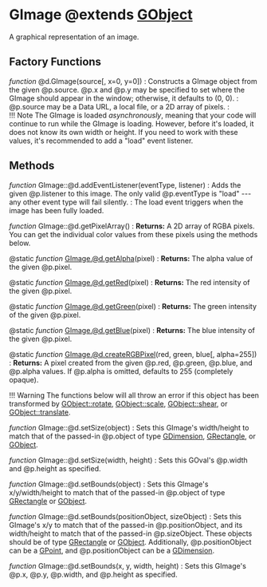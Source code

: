 GImage @extends [GObject](../gobject.md)
=========================================

A graphical representation of an image.

Factory Functions
------------------

*function* @d.GImage(source[, x=0, y=0])
:   Constructs a GImage object from the given @p.source. @p.x and @p.y may
    be specified to set where the GImage should appear in the window; otherwise,
    it defaults to (0, 0).
:   @p.source may be a Data URL, a local file, or a 2D array of pixels.
:   
    !!! Note
        The GImage is loaded *asynchronously*, meaning that your code will continue
        to run while the GImage is loading. However, before it's loaded, it does not
        know its own width or height. If you need to work with these values, it's recommended
        to add a "load" event listener.

Methods
--------

*function* GImage::@d.addEventListener(eventType, listener)
:   Adds the given @p.listener to this image. The only valid @p.eventType is "load" ---
    any other event type will fail silently.
:   The load event triggers when the image has been fully loaded.

*function* GImage::@d.getPixelArray()
:   **Returns:** A 2D array of RGBA pixels. You can get the individual color values from
                 these pixels using the methods below.

@static *function* GImage.@d.getAlpha(pixel)
:   **Returns:** The alpha value of the given @p.pixel.

@static *function* GImage.@d.getRed(pixel)
:   **Returns:** The red intensity of the given @p.pixel.

@static *function* GImage.@d.getGreen(pixel)
:   **Returns:** The green intensity of the given @p.pixel.

@static *function* GImage.@d.getBlue(pixel)
:   **Returns:** The blue intensity of the given @p.pixel.

@static *function* GImage.@d.createRGBPixel(red, green, blue[, alpha=255])
:   **Returns:** A pixel created from the given @p.red, @p.green, @p.blue, and @p.alpha
                 values. If @p.alpha is omitted, defaults to 255 (completely opaque).

!!! Warning
    The functions below will all throw an error if this object has been transformed
    by [GObject::rotate](../gobject.md#rotate), [GObject::scale](../gobject.md#scale),
    [GObject::shear](../gobject.md#shear), or [GObject::translate](../gobject.md#translate).

*function* GImage::@d.setSize(object)
:   Sets this GImage's width/height to match that of the passed-in @p.object
    of type [GDimension](../util/gdimension.md), [GRectangle](../util/grectangle.md),
    or [GObject](../gobject.md).

*function* GImage::@d.setSize(width, height)
:   Sets this GOval's @p.width and @p.height as specified.

*function* GImage::@d.setBounds(object)
:   Sets this GImage's x/y/width/height to match that of the passed-in @p.object
    of type [GRectangle](../util/grectangle.md) or [GObject](../gobject.md).

*function* GImage::@d.setBounds(positionObject, sizeObject)
:   Sets this GImage's x/y to match that of the passed-in @p.positionObject, and
    its width/height to match that of the passed-in @p.sizeObject. These objects
    should be of type [GRectangle](../util/grectangle.md) or [GObject](../gobject.md).
    Additionally, @p.positionObject can be a [GPoint](../util/gpoint.md), and @p.positionObject
    can be a [GDimension](../util/gdimension.md).

*function* GImage::@d.setBounds(x, y, width, height)
:   Sets this GImage's @p.x, @p.y, @p.width, and @p.height as specified.